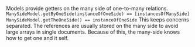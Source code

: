 Models provide getters on the many side of one-to-many relations.
`ManySideModel.getByOneSide(instanceOfOneSide) == [instancesOfManySide]`
`ManySideModel.getTheOneSide() == instanceOfOneSide` This keeps concerns
separated. The references are usually stored on the many side to avoid large
arrays in single documents. Because of this, the many-side knows how to get one
and it self.
